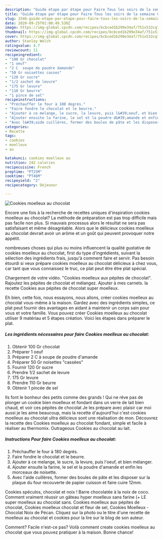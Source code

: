 ```yaml
---
description: "Guide étape par étape pour Faire Tous les soirs de la semaine Cookies moelleux au chocolat"
title: "Guide étape par étape pour Faire Tous les soirs de la semaine Cookies moelleux au chocolat"
slug: 1546-guide-etape-par-etape-pour-faire-tous-les-soirs-de-la-semaine-cookies-moelleux-au-chocolat
date: 2020-09-25T01:08:49.538Z
image: https://img-global.cpcdn.com/recipes/bcbced1b299e34af/751x532cq70/cookies-moelleux-au-chocolat-photo-principale-de-la-recette.jpg
thumbnail: https://img-global.cpcdn.com/recipes/bcbced1b299e34af/751x532cq70/cookies-moelleux-au-chocolat-photo-principale-de-la-recette.jpg
cover: https://img-global.cpcdn.com/recipes/bcbced1b299e34af/751x532cq70/cookies-moelleux-au-chocolat-photo-principale-de-la-recette.jpg
author: Stanley Welch
ratingvalue: 4.7
reviewcount: 11
recipeingredient:
- "100 Gr chocolat"
- "1 oeuf"
- "2 C  soupe de poudre damande"
- "50 Gr noisettes casses"
- "120 Gr sucre"
- "1/2 sachet de levure"
- "175 Gr levure"
- "110 Gr beurre"
- "1 pince de sel"
recipeinstructions:
- "Préchauffer le four à 180 degrés."
- "Faire fondre le chocolat et le beurre."
- "Ajouter à ce melange, le sucre, la levure, puis l&#39;oeuf, et bien mélanger."
- "Ajouter ensuite la farine, le sel et la poudre d&#39;amande et enfin les morceaux de noisette."
- "Avec l&#39;aide cuillères, former des boules de pâte et les disposer sur la plaque du four recouverte de papier cuisson et faire cuire 12mm."
categories:
- Recette
tags:
- cookies
- moelleux
- au

katakunci: cookies moelleux au 
nutrition: 242 calories
recipecuisine: French
preptime: "PT25M"
cooktime: "PT46M"
recipeyield: "2"
recipecategory: Déjeuner

---
```



![Cookies moelleux au chocolat](https://img-global.cpcdn.com/recipes/bcbced1b299e34af/751x532cq70/cookies-moelleux-au-chocolat-photo-principale-de-la-recette.jpg)

Encore une fois à la recherche de recettes uniques d'inspiration cookies moelleux au chocolat? La méthode de préparation est pas trop difficile mais pas facile non plus. Si mauvais processus alors le résultat ne sera pas satisfaisant et même désagréable. Alors que le délicieux cookies moelleux au chocolat devrait avoir un arôme et un goût qui peuvent provoquer notre appétit.

nombreuses choses qui plus ou moins influencent la qualité gustative de cookies moelleux au chocolat, first du type d'ingrédients, suivant la sélection des ingrédients frais, jusqu'à comment faire et servir. Pas besoin étourdi si veux prépare cookies moelleux au chocolat délicieux à chez vous, car tant que vous connaissez le truc, ce plat peut être être plat spécial.

Chargement de votre vidéo. &#34;Cookies moelleux aux pépites de chocolat&#34;. Rajoutez les pépites de chocolat et mélangez. Ajouter à mes carnets. la recette Cookies aux pépites de chocolat super moelleux.


Eh bien, cette fois, nous essayons, nous allons, créer cookies moelleux au chocolat vous-même à la maison. Gardez avec des ingrédients simples, ce plat peut fournir des avantages en aidant à maintenir un corps sain pour vous et votre famille. Vous pouvez créer Cookies moelleux au chocolat utiliser 9 matériau et 5 étapes création. Voici les étapes dans préparer le plat.

<!--inarticleads1-->

##### Les ingrédients nécessaires pour faire Cookies moelleux au chocolat:

1. Obtenir 100 Gr chocolat
1. Préparer 1 oeuf
1. Préparer 2 C à soupe de poudre d&#39;amande
1. Préparer 50 Gr noisettes &#34;cassées&#34;
1. Fournir 120 Gr sucre
1. Prendre 1/2 sachet de levure
1.  175 Gr levure
1. Prendre 110 Gr beurre
1. Obtenir 1 pincée de sel


Ils font le bonheur des petits comme des grands ! Qui ne rêve pas de plonger un cookie bien moelleux et fondant dans un verre de lait bien chaud, et voir ces pépites de chocolat Je les prépare avec plaisir car moi aussi je les aime beaucoup, mais la recette d&#39;aujourd&#39;hui c&#39;est cookies moelleux au chocolat ultra délicieux sont une réalisation de mon. Découvrez la recette des Cookies moelleux au chocolat fondant, simple et facile à réaliser au thermomix. Outrageous Cookies au chocolat au lait. 

<!--inarticleads2-->

##### Instructions Pour faire Cookies moelleux au chocolat:

1. Préchauffer le four à 180 degrés.
1. Faire fondre le chocolat et le beurre.
1. Ajouter à ce melange, le sucre, la levure, puis l&#39;oeuf, et bien mélanger.
1. Ajouter ensuite la farine, le sel et la poudre d&#39;amande et enfin les morceaux de noisette.
1. Avec l&#39;aide cuillères, former des boules de pâte et les disposer sur la plaque du four recouverte de papier cuisson et faire cuire 12mm.


Cookies spéculos, chocolat et noix ! Barre chocolatée à la noix de coco. Comment vraiment réussir un gâteau hyper moelleux sans farine (+ LE super moelleux au chocolat sans. Cookies moelleux aux pépites de chocolat, Cookies moelleux chocolat et fleur de sel, Cookies Moelleux - Chocolat Noix de Pécan. Cliquez sur la photo ou le titre d&#39;une recette de moelleux au chocolat et cookies pour la lire sur le blog de son auteur. 


Comment? Facile n'est-ce pas? Voilà comment create cookies moelleux au chocolat que vous pouvez pratiquer à la maison. Bonne chance!
